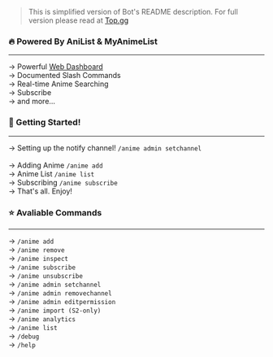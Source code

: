 
> This is simplified version of Bot's README description. For full version please read at [Top.gg](https://top.gg/bot/792290529139621889)

### 🔥 Powered By AniList & MyAnimeList
---
→ Powerful [Web Dashboard](https://anitrack.co/dashboard)<br />
→ Documented Slash Commands<br />
→ Real-time Anime Searching<br />
→ Subscribe<br />
→ and more...<br />

### 📌 Getting Started!
---
→ Setting up the notify channel! `/anime admin setchannel`<br /><br />
→ Adding Anime `/anime add`<br />
→ Anime List `/anime list`<br />
→ Subscribing `/anime subscribe`<br />
→ That's all. Enjoy!

### ⭐ Avaliable Commands
---
→ `/anime add`<br />
→ `/anime remove`<br />
→ `/anime inspect`<br />
→ `/anime subscribe`<br />
→ `/anime unsubscribe`<br />
→ `/anime admin setchannel`<br />
→ `/anime admin removechannel`<br />
→ `/anime admin editpermission`<br />
→ `/anime import (S2-only)`<br />
→ `/anime analytics`<br />
→ `/anime list`<br />
→ `/debug`<br />
→ `/help`

